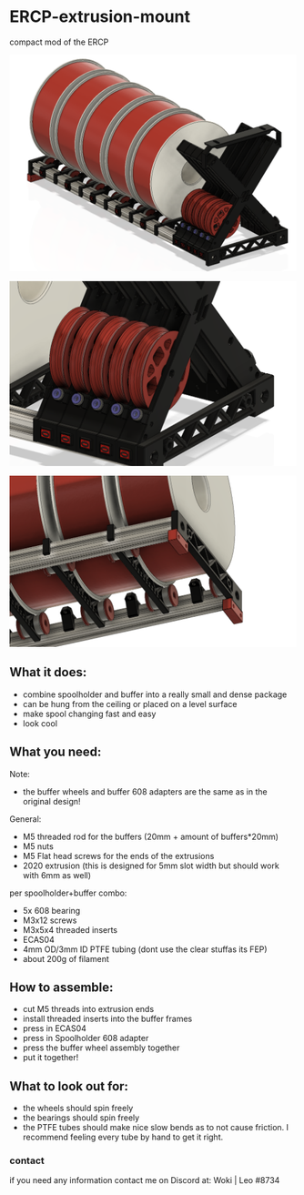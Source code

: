 # ERCP-extrusion-mount
compact mod of the ERCP

![grafik](resources/1.PNG)

![grafik](resources/2.PNG)

![grafik](resources/3.PNG)

## What it does:
- combine spoolholder and buffer into a  really small and dense package 
- can be hung from the ceiling or placed on a level surface
- make spool changing fast and easy
- look cool

## What you need:
Note: 
- the buffer wheels and buffer 608 adapters are the same as in the original design!
  
General:
- M5 threaded rod for the buffers (20mm + amount of buffers*20mm)
- M5 nuts
- M5 Flat head screws for the ends of the extrusions
- 2020 extrusion (this is designed for 5mm slot width but should work with 6mm as well)

per spoolholder+buffer combo:
- 5x 608 bearing
- M3x12 screws
- M3x5x4 threaded inserts
- ECAS04 
- 4mm OD/3mm ID PTFE tubing (dont use the clear stuffas its FEP)
- about 200g of filament

## How to assemble:
- cut M5 threads into extrusion ends
- install threaded inserts into the buffer frames
- press in ECAS04
- press in Spoolholder 608 adapter 
- press the buffer wheel assembly together
- put it together!

## What to look out for:
- the wheels should spin freely
- the bearings should spin freely
- the PTFE tubes should make nice slow bends as to not cause friction. I recommend feeling every tube by hand to get it right.


### contact

if you need any information contact me on Discord at:
Woki | Leo #8734